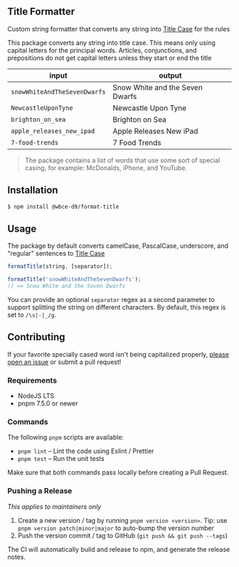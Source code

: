 ## Title Formatter

Custom string formatter that converts any string into
[Title Case](https://apastyle.apa.org/style-grammar-guidelines/capitalization/title-case) for the rules

This package converts any string into title case. This means only using capital letters for the principal words.
Articles, conjunctions, and prepositions do not get capital letters unless they start or end the title

| input                        | output                          |
| ---------------------------- | ------------------------------- |
| `snowWhiteAndTheSevenDwarfs` | Snow White and the Seven Dwarfs |
| `NewcastleUponTyne`          | Newcastle Upon Tyne             |
| `brighton_on_sea`            | Brighton on Sea                 |
| `apple_releases_new_ipad`    | Apple Releases New iPad         |
| `7-food-trends`              | 7 Food Trends                   |

> The package contains a list of words that use some sort of special casing, for example: McDonalds, iPhone, and
> YouTube.

## Installation

```bash
$ npm install @wbce-d9/format-title
```

## Usage

The package by default converts camelCase, PascalCase, underscore, and "regular" sentences to
[Title Case](http://www.grammar-monster.com/lessons/capital_letters_title_case.htm)

```js
formatTitle(string, [separator]);

formatTitle('snowWhiteAndTheSevenDwarfs');
// => Snow White and the Seven Dwarfs
```

You can provide an optional `separator` regex as a second parameter to support splitting the string on different
characters. By default, this regex is set to `/\s|-|_/g`.

## Contributing

If your favorite specially cased word isn't being capitalized properly,
[please open an issue](https://github.com/directus9/format-title/issues/new) or submit a pull request!

### Requirements

- NodeJS LTS
- pnpm 7.5.0 or newer

### Commands

The following `pnpm` scripts are available:

- `pnpm lint` – Lint the code using Eslint / Prettier
- `pnpm test` – Run the unit tests

Make sure that both commands pass locally before creating a Pull Request.

### Pushing a Release

_This applies to maintainers only_

1. Create a new version / tag by running `pnpm version <version>`. Tip: use `pnpm version patch|minor|major` to
   auto-bump the version number
1. Push the version commit / tag to GitHub (`git push && git push --tags`)

The CI will automatically build and release to npm, and generate the release notes.
